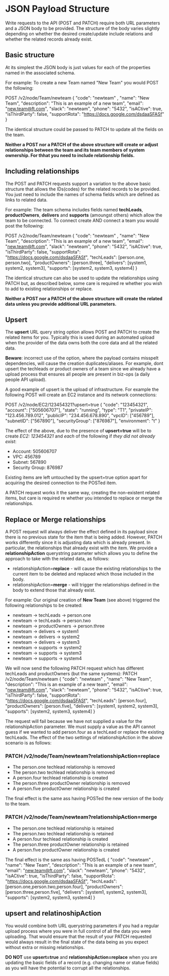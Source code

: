 # JSON Payload Structure

Write requests to the API (POST and PATCH) require both URL parameters and a JSON body to be provided. The structure of the body varies slightly depending on whether the desired create/update include relations and whether the related records already exist.

## Basic structure

At its simplest the JSON body is just values for each of the properties named in the associated schema. 

For example: To create a new Team named "New Team" you would POST the following:

POST /v2/node/Team/newteam
{
    "code": "newteam" ,
    "name": "New Team",
    "description": "This is an example of a new team",
    "email": "new.team@ft.com",
    "slack": "newteam",
    "phone": "5432",
    "isACtive": true,
    "isThirdParty": false,
    "supportRota": "https://docs.google.com/dsdaaSFASf"
}

The identical structure could be passed to PATCH to update all the fields on the team.

**Neither a POST nor a PATCH of the above structure will create or adjust relationships between the team and its team members of system ownership. For thhat you need to include relationship fields.**


## Including relationships

The POST and PATCH requests support a variation to the above basic structure that allows the IDs(codes) for the related records to be provided. You just need to include the names of schema fields which are defined as links to related data.

For example: The team schema includes fields named **techLeads**, **productOwners**, **delivers** and **supports** (amoungst others) which allow the team to be connected.  To connect create AND connect a team you would post the following:

POST /v2/node/Team/newteam
{
    "code": "newteam" ,
    "name": "New Team",
    "description": "This is an example of a new team",
    "email": "new.team@ft.com",
    "slack": "newteam",
    "phone": "5432",
    "isACtive": true,
    "isThirdParty": false,
    "supportRota": "https://docs.google.com/dsdaaSFASf",
    "techLeads": [person.one, person.two],
    "productOwners": [person.three],
    "delivers": [system1, system2, system3],
    "supports": [system2, system3, system4]
}

The identical structure can also be used to update the relationships using PATCH but, as described below, some care is required re whether you wish to add to existing relationships or replace.

**Neither a POST nor a PATCH of the above structure will create the related data unless you provide additional URL parameters.**


## Upsert

The **upsert** URL query string option allows POST and PATCH to create the related items for you. Typically this is used during an automated upload when the provider of the data owns both the core data and all the related data.

**Beware**: incorrect use of the option, where the payload contains misspelt dependencies, will cause the creation duplicates/aliases. For example, dont upsert the techleads or product owners of a team since we already have a upload process that ensures all people are present in biz-ops (a daily people API upload).

A good example of upsert is the upload of infrastructure. For example the following POST will create an EC2 instance and its network connections:

POST /v2/node/EC2/123454321?upsert=true
{
    "code": "123454321",
    "account": ["505606707"],
    "state": "running",
    "type": "T1",
    "privateIP": "123.456.789.012",
    "publicIP": "234.456.678.890",
    "vpcID": ["456789"],
    "subnetID": ["567890"],
    "securityGroup": ["876987"],
    "environment": "t"
}

The effect of the above, due to the presence of **upsert=true** will be to create *EC2: 123454321* and *each* of the following if *they did not already exist*:
+ Account: 505606707
+ VPC: 456789
+ Subnet: 567890
+ Security Group: 876987

Existing items are left untouched by the upsert=true option apart for acquiring the desired connection to the POSTed item.

A PATCH request works it the same way, creating the non-existent related items, but care is required re whether you intended to replace or merge the relationships.


## Replace or Merge relationships

A POST request will always deliver the effect defined in its payload since there is no previous state for the item that is being added. However, PATCH works differently since it is adjusting data which is already present. In particular, the relationships that already exist with the item.
We provide a **relationshipAction** querystring parameter which allows you to define the approach to take with the related data, as follows:
+ relationshipAction=**replace** - will cause the existing relationships to the current item to be deleted and replaced which those included in the body.
+ relationshipAction=**merge** - will trigger the relationships defined in the body to extend those that already exist.

For example: Our original creation of **New Team** (see above) triggered the following relationships to be created:
+ newteam -> techLeads -> person.one
+ newteam -> techLeads -> person.two
+ newteam -> productOwners -> person.three
+ newteam -> delivers -> system1
+ newteam -> delivers -> system2
+ newteam -> delivers -> system3
+ newteam -> supports -> system2
+ newteam -> supports -> system3
+ newteam -> supports -> system4

We will now send the following PATCH request which has different techLeads and productOwners (but the same systems):
PATCH /v2/node/Team/newteam
{
    "code": "newteam" ,
    "name": "New Team",
    "description": "This is an example of a new team",
    "email": "new.team@ft.com",
    "slack": "newteam",
    "phone": "5432",
    "isACtive": true,
    "isThirdParty": false,
    "supportRota": "https://docs.google.com/dsdaaSFASf",
    "techLeads": [person.four],
    "productOwners": [person.five],
    "delivers": [system1, system2, system3],
    "supports": [system2, system3, system4]
}

The request will fail because we have not supplied a value for the relationshipAction parameter. We must supply a value as the API cannot guess if we wanted to add person.four as a techLead or replace the existing techLeads.
The effect of the two settings of relationshipAction in the above scenario is as follows:

### PATCH /v2/node/Team/newteam?relationshipAction=replace
* The person.one techlead relationship is removed
* The person.two techlead relationship is removed
* A person.four techlead relationship is created
* The person.three productOwner relationship is removed
* A person.five productOwner relationship is created

The final effect is the same ass having POSTed the new version of the body to the team.


### PATCH /v2/node/Team/newteam?relationshipAction=merge
* The person.one techlead relationship is retained
* The person.two techlead relationship is retained
* A person.four techlead relationship is created
* The person.three productOwner relationship is retained
* A person.five productOwner relationship is created

The final effect is the same ass having POSTedL
 {
     "code": "newteam" ,
     "name": "New Team",
     "description": "This is an example of a new team",
     "email": "new.team@ft.com",
     "slack": "newteam",
     "phone": "5432",
     "isACtive": true,
     "isThirdParty": false,
     "supportRota": "https://docs.google.com/dsdaaSFASf",
     "techLeads": [person.one,person.two,person.four],
     "productOwners": [person.three,person.five],
     "delivers": [system1, system2, system3],
     "supports": [system2, system3, system4]
 }
 
 ## upsert and relatinoshipAction
 
 You would combine both URL querystring parameters if you had a regular upload process where you were in full control of all the data you were uploading.  That would ensure that the result of your PATCH requested would always result in the final state of the data being as you expect without extra or missing relationships.
 
 **DO NOT** use **upsert=true** and **relationshipAction=replace** when you are updating the basic fields of a record (e.g. changing name or statue fields) as you will have the potential to corrupt all the relationships.